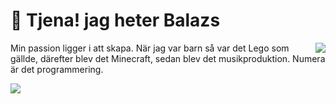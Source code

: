 
# 👋 Tjena! jag heter Balazs

<img align="right" src="https://github-readme-stats.vercel.app/api/top-langs/?username=balazshevesi&layout=compact&theme=dark"/>

Min passion ligger i att skapa. När jag var barn så var det Lego som gällde, därefter blev det Minecraft, sedan blev det musikproduktion. Numera är det programmering.

<img align="left" src="https://skillicons.dev/icons?i=ts,js,html,css,react,nextjs,astro,express,nodejs,tailwind,mongodb,mysql,vscode,git,github,postman&perline=8"/>
